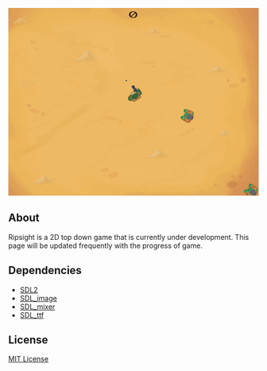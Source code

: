 <p align="center">
  <a href="#"><img src="https://github.com/iozsaygi/ripsight/blob/master/_media/preview.gif"/></a>
</p>

## About
Ripsight is a 2D top down game that is currently under development. This page will be updated frequently with the progress of game.

## Dependencies
  * [SDL2](https://www.libsdl.org/)
  * [SDL_image](https://www.libsdl.org/projects/SDL_image/)
  * [SDL_mixer](https://www.libsdl.org/projects/SDL_mixer/index.html)
  * [SDL_ttf](https://www.libsdl.org/projects/SDL_ttf/)
  
## License
[MIT License](https://github.com/iozsaygi/ripsight/blob/master/LICENSE)
